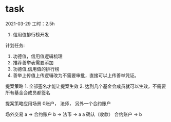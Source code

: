 # task

2021-03-29
工时：2.5h
1. 信用值排行榜开发

计划任务:
1. 功德值，信用值逻辑梳理
2. 推荐善举表需要添加
3. 功德值,信用值的排行榜
4. 善举上传值上传逻辑改为不需要审批，直接可以上传善举凭证。

提案策略
    1. 全部签名才能让提案生效
    2. 达到几个基金会成员就可以生效，不需要所有基金会成员都签名





提案策略应用场景
    0账户， 法师， 另外一个合约账户 

场外交易
    a -> 合约账户 
                b -> 法币 -> a
                             a 确认（收款） 
                                        合约账户 -> b



